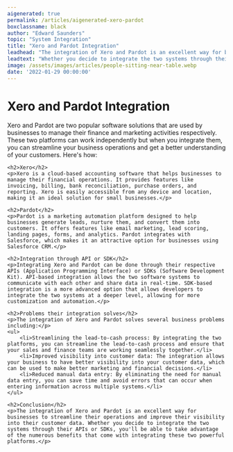 ```yaml
---
aigenerated: true
permalink: /articles/aigenerated-xero-pardot
boxclassname: black
author: "Edward Saunders"
topic: "System Integration"
title: "Xero and Pardot Integration"
leadhead: "The integration of Xero and Pardot is an excellent way for businesses to streamline their operations and improve their visibility into their customer data"
leadtext: "Whether you decide to integrate the two systems through their APIs or SDKs, you'll be able to take advantage of the numerous benefits that come with integrating these two powerful platforms."
image: /assets/images/articles/people-sitting-near-table.webp
date: '2022-01-29 00:00:00'
---
```

<div class="arttext">	<h1>Xero and Pardot Integration</h1>
	<p>Xero and Pardot are two popular software solutions that are used by businesses to manage their finance and marketing activities respectively. These two platforms can work independently but when you integrate them, you can streamline your business operations and get a better understanding of your customers. Here's how:</p>

	<h2>Xero</h2>
	<p>Xero is a cloud-based accounting software that helps businesses to manage their financial operations. It provides features like invoicing, billing, bank reconciliation, purchase orders, and reporting. Xero is easily accessible from any device and location, making it an ideal solution for small businesses.</p>

	<h2>Pardot</h2>
	<p>Pardot is a marketing automation platform designed to help businesses generate leads, nurture them, and convert them into customers. It offers features like email marketing, lead scoring, landing pages, forms, and analytics. Pardot integrates with Salesforce, which makes it an attractive option for businesses using Salesforce CRM.</p>

	<h2>Integration through API or SDK</h2>
	<p>Integrating Xero and Pardot can be done through their respective APIs (Application Programming Interface) or SDKs (Software Development Kit). API-based integration allows the two software systems to communicate with each other and share data in real-time. SDK-based integration is a more advanced option that allows developers to integrate the two systems at a deeper level, allowing for more customization and automation.</p>

	<h2>Problems their integration solves</h2>
	<p>The integration of Xero and Pardot solves several business problems including:</p>
	<ul>
		<li>Streamlining the lead-to-cash process: By integrating the two platforms, you can streamline the lead-to-cash process and ensure that your sales and finance teams are working seamlessly together.</li>
		<li>Improved visibility into customer data: The integration allows your business to have better visibility into your customer data, which can be used to make better marketing and financial decisions.</li>
		<li>Reduced manual data entry: By eliminating the need for manual data entry, you can save time and avoid errors that can occur when entering information across multiple systems.</li>
	</ul>

	<h2>Conclusion</h2>
	<p>The integration of Xero and Pardot is an excellent way for businesses to streamline their operations and improve their visibility into their customer data. Whether you decide to integrate the two systems through their APIs or SDKs, you'll be able to take advantage of the numerous benefits that come with integrating these two powerful platforms.</p>

</div>